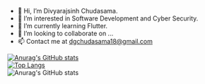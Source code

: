 - 👋 Hi, I’m Divyarajsinh Chudasama.
- 👀 I’m interested in Software Development and Cyber Security.
- 🌱 I’m currently learning Flutter.
- 💞️ I’m looking to collaborate on ...
- 📫 Contact me at dgchudasama18@gmail.com

<!-- [![Readme Card](https://github-readme-stats.vercel.app/api/pin/?username=RoyalRajput18&repo=RoyalRajput18&count_private=true)](https://github.com/anuraghazra/github-readme-stats) -->
[![Anurag's GitHub stats](https://github-readme-stats.vercel.app/api?username=RoyalRajput18)](https://github.com/anuraghazra/github-readme-stats)
<br>
[![Top Langs](https://github-readme-stats.vercel.app/api/top-langs/?username=RoyalRajput18&layout=compact)](https://github.com/anuraghazra/github-readme-stats)
<br>
![Anurag's GitHub stats](https://github-readme-stats.vercel.app/api?username=RoyalRajput18&show_icons=true&theme=radical)

<!-- [![willianrod's wakatime stats](https://github-readme-stats.vercel.app/api/wakatime?username=RoyalRajput18)](https://github.com/anuraghazra/github-readme-stats) -->
<!---
RoyalRajput18/RoyalRajput18 is a ✨ special ✨ repository because its `README.md` (this file) appears on your GitHub profile.
You can click the Preview link to take a look at your changes.
